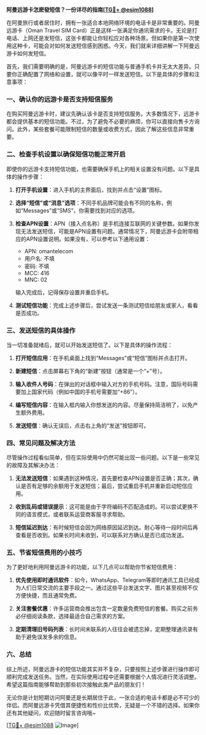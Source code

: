 **阿曼远游卡怎麽發短信？一份详尽的指南[[TG💪+ @esim1088](https://t.me/s/esim1088)]**

在阿曼旅行或者居住时，拥有一张适合本地网络环境的电话卡是非常重要的。阿曼远游卡（Oman Travel SIM Card）正是这样一张满足你通讯需求的卡。无论是打电话、上网还是发短信，这张卡都能让你轻松应对各种场景。但如果你是第一次使用这种卡，可能会对如何发送短信感到困惑。今天，我们就来详细讲解一下阿曼远游卡如何发短信。

首先，我们需要明确的是，阿曼远游卡的短信功能与普通手机卡并无太大差异。只要你正确配置了网络和设置，就可以像平时一样发送短信。以下是具体的步骤和注意事项：

### 一、确认你的远游卡是否支持短信服务

在购买阿曼远游卡时，建议先确认该卡是否支持短信服务。大多数情况下，远游卡都会提供基本的短信功能。不过，为了避免不必要的麻烦，你可以直接向售卡方询问。此外，某些套餐可能限制短信的数量或收费方式，因此了解这些信息非常重要。

### 二、检查手机设置以确保短信功能正常开启

即使你的远游卡支持短信功能，也需要确保手机上的相关设置没有问题。以下是具体的操作步骤：

1. **打开手机设置**：进入手机的主界面后，找到并点击“设置”图标。
   
2. **选择“短信”或“消息”选项**：不同手机品牌可能会有不同的名称，例如“Messages”或“SMS”，你需要找到对应的选项。

3. **检查APN设置**：APN（接入点名称）是手机连接互联网的关键参数。如果你发现无法发送短信，可能是APN设置有问题。通常情况下，阿曼远游卡会附带相应的APN设置说明。如果没有，可以参考以下通用设置：
   - APN: omantelecom
   - 用户名: 不填
   - 密码: 不填
   - MCC: 416
   - MNC: 02

   输入完成后，记得保存设置并重启手机。

4. **测试短信功能**：完成上述步骤后，尝试发送一条测试短信给朋友或家人，看看是否成功。

### 三、发送短信的具体操作

当一切准备就绪后，就可以开始发送短信了。以下是具体的操作流程：

1. **打开短信应用**：在手机桌面上找到“Messages”或“短信”图标并点击打开。

2. **新建短信**：点击屏幕右下角的“新建”按钮（通常是一个“+”号）。

3. **输入收件人号码**：在弹出的对话框中输入对方的手机号码。注意，国际号码需要加上国家代码（例如中国的手机号需要加“+86”）。

4. **编写短信内容**：在输入框内输入你想发送的内容。尽量保持简洁明了，以免产生额外费用。

5. **发送短信**：确认无误后，点击右上角的“发送”按钮即可。

### 四、常见问题及解决方法

尽管操作过程看似简单，但在实际使用中仍然可能出现一些问题。以下是一些常见的故障及其解决办法：

1. **无法发送短信**：如果遇到这种情况，首先要检查APN设置是否正确；其次，确认是否有足够的余额用于发送短信；最后，尝试重启手机并重新启动短信应用。

2. **收到乱码或错误提示**：这可能是由于字符编码不匹配造成的。可以尝试更换不同的语言模式，或者联系运营商客服寻求帮助。

3. **短信延迟到达**：有时候短信会因为网络原因延迟到达。耐心等待一段时间后再查看是否收到。如果长时间未收到，可以联系对方确认是否已成功发送。

### 五、节省短信费用的小技巧

为了更好地利用阿曼远游卡的功能，以下几点可以帮助你节省短信费用：

1. **优先使用即时通讯软件**：如今，WhatsApp、Telegram等即时通讯工具已经成为人们日常交流的主要手段之一。通过这些平台发送文字、图片甚至视频不仅方便快捷，而且通常免费。

2. **关注套餐优惠**：许多运营商会推出包含一定数量免费短信的套餐。购买之前务必仔细阅读条款，选择最适合自己需求的方案。

3. **定期清理旧号码列表**：长时间未联系的人往往会被遗忘掉，定期整理通讯录有助于避免误发多余的信息。

### 六、总结

综上所述，阿曼远游卡的短信功能其实并不复杂，只要按照上述步骤进行操作即可顺利完成发送任务。当然，在实际使用过程中还需要根据个人情况进行灵活调整。希望这篇指南能够帮助到那些初次接触此类产品的朋友们！

无论你是计划短期访问阿曼还是长期居住于此，一张合适的电话卡都是必不可少的伴侣。而阿曼远游卡凭借其便捷性和性价比优势，无疑是一个不错的选择。如果你还有其他疑问，欢迎随时留言咨询哦~

[[TG💪+ @esim1088](https://t.me/s/esim1088) ![Image](https://i.postimg.cc/4NQfJmqS/Snipaste-2025-05-13-00-14-12.png)]